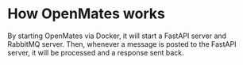 # How OpenMates works

By starting OpenMates via Docker, it will start a FastAPI server and RabbitMQ server.
Then, whenever a message is posted to the FastAPI server, it will be processed and a response sent back.